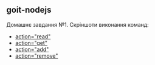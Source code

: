 ## goit-nodejs

Домашнє завдання №1. Скріншоти виконання команд:

<ul>
<li><a href='https://monosnap.com/file/FyRS58oVzdjDfCCk3Uap8kGvVtoSR8' target="_blank">action="read"</a></li>
<li><a href='https://monosnap.com/file/9rDfZNneSj30G5BEsPcMplyqiEKIrc' target="_blank">action="get"</a></li>
<li><a href='https://monosnap.com/file/Qdtl89zC0705XSmpPFeLl7smM6OGYX' target="_blank">action="add"</a></li>
<li><a href='https://monosnap.com/file/Rq8nXZdP4TD5gynD2No2r2qDXqy9ep' target="_blank">action="remove"</a></li>
</ul>

